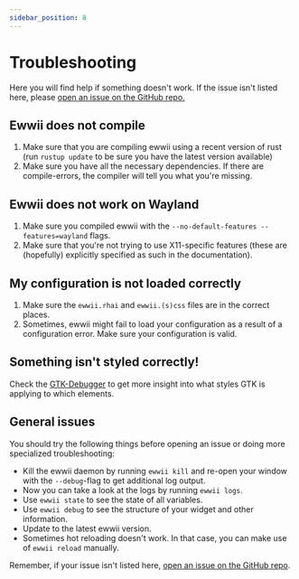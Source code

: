 ```yaml
---
sidebar_position: 8
---
```


# Troubleshooting

Here you will find help if something doesn't work. If the issue isn't listed here, please [open an issue on the GitHub repo.](https://github.com/Ewwii-sh/ewwii/issues)

## Ewwii does not compile

1. Make sure that you are compiling ewwii using a recent version of rust (run `rustup update` to be sure you have the latest version available)
2. Make sure you have all the necessary dependencies. If there are compile-errors, the compiler will tell you what you're missing.

## Ewwii does not work on Wayland

1. Make sure you compiled ewwii with the `--no-default-features --features=wayland` flags.
2. Make sure that you're not trying to use X11-specific features (these are (hopefully) explicitly specified as such in the documentation).

## My configuration is not loaded correctly

1. Make sure the `ewwii.rhai` and `ewwii.(s)css` files are in the correct places.
2. Sometimes, ewwii might fail to load your configuration as a result of a configuration error. Make sure your configuration is valid.

## Something isn't styled correctly!

Check the [GTK-Debugger](working_with_gtk.md#gtk-debugger) to get more insight into what styles GTK is applying to which elements.

## General issues

You should try the following things before opening an issue or doing more specialized troubleshooting:

- Kill the ewwii daemon by running `ewwii kill` and re-open your window with the `--debug`-flag to get additional log output.
- Now you can take a look at the logs by running `ewwii logs`.
- Use `ewwii state` to see the state of all variables.
- Use `ewwii debug` to see the structure of your widget and other information.
- Update to the latest ewwii version.
- Sometimes hot reloading doesn't work. In that case, you can make use of `ewwii reload` manually.

Remember, if your issue isn't listed here, [open an issue on the GitHub repo](https://github.com/Ewwii-sh/ewwii/issues).
